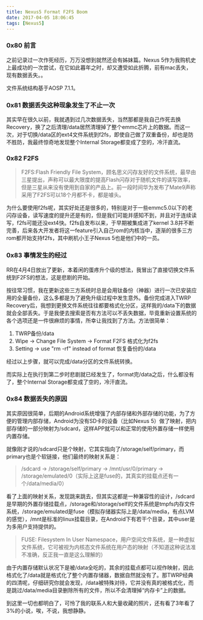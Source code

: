 ```yaml
---
title: Nexus5 Format F2FS Boom
date: 2017-04-05 18:06:45
tags: [Nexus5]
---
```


### 0x80 前言

之前记录过一次作死经历，万万没想到就然还会有姊妹篇。Nexus 5作为我购机史上最成功的一次尝试，在它如此暮年之时，却又遭受如此折腾，前有mac丢失，现有数据丢失。。

文件系统结构基于AOSP 7.1.1。

### 0x81 数据丢失这种现象发生了不止一次

其实早在很久以前，我就遇到过几次数据丢失，当然那都是我自己作死去换Recovery，换了之后清理/data居然清理掉了整个emmc芯片上的数据。而这一次，对于切换/data区的ext4文件系统到f2fs，即使自己做了双重备份，却也是防不胜防，我最终惊奇地发现整个Internal Storage都变成了空的，冷汗直流。

### 0x82 F2FS

> F2FS:Flash Friendly File System，顾名思义闪存友好的文件系统，最早由三星提出，声称可以最大限度的提高Flash闪存对于随机文件的读写效率，但是三星从来没有使用到自家的产品上。前一段时间华为发布了Mate9声称采用了F2FS可以18个月都不卡，都是噱头。

为什么要使用f2fs呢，其实好处还是很多的，特别是对于一些emmc5.0以下的老闪存设备，读写速度的提升还是有的，但是我们可能并感知不到，并且对于连续读写，f2fs可能还没ext4快。f2fs自发布以来，于早期被集成进了kernel 3.8并不断完善，后来各大开发者将这一feature引入自己rom的内核当中，逐渐的很多三方rom都开始支持f2fs，其中刷机小王子Nexus 5也是他们中的一员。

### 0x83 事情发生的经过

RR在4月4日放出了更新，本着闲的蛋疼升个级的想法，我冒出了直接切换文件系统到F2FS的想法，这是悲剧的开始。

按往常习惯，我在更新这些三方系统时总是会用钛备份（神器）进行一次已安装应用的全量备份，这么多都是为了避免升级过程中发生意外。备份完成进入TWRP Recovery后，我想到更换文件系统往往都要格式化分区，这样我的/data下的数据就会全部丢失。于是我便去搜索是否有方法可以不丢失数据，毕竟重新设置系统的各个选项还是一件很麻烦的事情，所幸让我找到了方法。方法很简单：

1. TWRP备份/data
1. Wipe -> Change File System -> Format F2FS 格式化为f2fs
1. Setting -> use "rm -rf" instead of format 恢复备份的/data

经过以上步骤，就可以完成/data分区的文件系统转换。

而实际上在执行到第二步时悲剧就已经发生了，format完/data之后，什么都没有了，整个Internal Storage都变成了空的，冷汗直流。

### 0x84 数据丢失的原因

其实原因很简单，后期的Android系统增强了内部存储和外部存储的功能，为了方便的管理内部存储，Android为没有SD卡的设备（比如Nexus 5）做了映射，把内部存储的一部分映射为/sdcard，这样APP就可以和正常的使用外置存储一样使用内置存储。

就像刚才说的/sdcard只是个映射，它其实指向了/storage/self/primary，而primary也是个软链接，他们最终的映射关系是：
> /sdcard -> /storage/self/primary -> /mnt/usr/0/primary -> /storage/emulated/0（实际上这是fuse的，其真实的挂载点还有一个/data/media/0）

看了上面的映射关系，发现跳来跳去，但其实这都是一种兼容性的设计，/sdcard是早期的外置存储挂载点，/storage和/storage/self的文件系统是tmpfs内存文件系统，/storage/emulated是fuse（模拟存储器实际上是/data/media，有点LVM的感觉），/mnt是标准的linux挂载目录，在Android下有若干个目录，其中user是为多用户支持提供的。

> FUSE: Filesystem In User Namespace，用户空间文件系统，是一种虚拟文件系统，它可被视为内核态文件系统在用户态的映射（不知道这种说法准不准确，反正我一直是这么理解的）

由于内置存储默认状况下是被/data全吃的，其余的挂载点都可以视作映射，因此格式化了/data就是格式化了整个内置存储器，数据自然就没有了。那TWRP经典的四清呢，仔细研究你就会发现，/data被特殊对待，它并没有真的被格式化，而是跳过/data/media目录删除所有的文件，所以不会清理掉“内存卡”上的数据。

到这里一切也都明白了，可怜了我的联系人和大量收藏的照片，还有看了3年看了3%的小说，唉，不说，我想静静。
